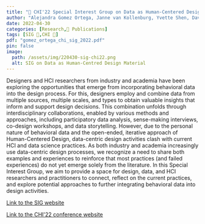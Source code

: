 ```yaml
---
title: "📜 CHI'22 Special Interest Group on Data as Human-Centered Design Material"
author: "Alejandra Gomez Ortega, Janne van Kollenburg, Yvette Shen, Dave Murray-Rust, Dajana Nedić, Juan Carlos Jimenez, Wo Meijer, Pranshu Kumar Kumara Chaudhary, **Jacky Bourgeois**"
date: 2022-04-30
categories: [Research,📜 Publications]
tags: [SIG 📗,CHI 🎯]
pdf: "gomez_ortega_chi_sig_2022.pdf"
pin: false
image:
  path: /assets/img/220430-sig-chi22.png
  alt: SIG on Data as Human-Centred Design Material
---
```



Designers and HCI researchers from industry and academia have been exploring the opportunities that emerge from incorporating behavioral data into the design process. For this, designers employ and combine data from multiple sources, multiple scales, and types to obtain valuable insights that inform and support design decisions. This combination unfolds through interdisciplinary collaborations, enabled by various methods and approaches, including participatory data analysis, sense-making interviews, co-design workshops, and data storytelling. However, due to the personal nature of behavioral data and the open-ended, iterative approach of Human-Centered Design, data-centric design activities clash with current HCI and data science practices. As both industry and academia increasingly use data-centric design processes, we recognize a need to share both examples and experiences to reinforce that most practices (and failed experiences) do not yet emerge solely from the literature. In this Special Interest Group, we aim to provide a space for design, data, and HCI researchers and practitioners to connect, reflect on the current practices, and explore potential approaches to further integrating behavioral data into design activities.

[Link to the SIG website](https://datacentricdesign.org)

[Link to the CHI'22 conference website](https://doi.org/10.1145/3491101.3516403)